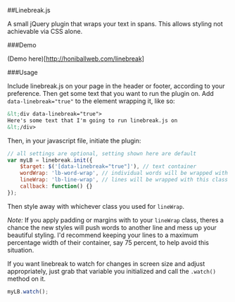 ##Linebreak.js

A small jQuery plugin that wraps your text in spans. This allows styling not achievable via CSS alone.

###Demo

(Demo here)[http://honiballweb.com/linebreak]

###Usage

Include linebreak.js on your page in the header or footer, according to your preference. Then get some text that you want to run the plugin on. Add `data-linebreak="true"` to the element wrapping it, like so:

```html
&lt;div data-linebreak="true">
Here's some text that I'm going to run linebreak.js on
&lt;/div>
```

Then, in your javascript file, initiate the plugin:

```javascript
// all settings are optional, setting shown here are default
var myLB = linebreak.init({
	$target: $('[data-linebreak="true"]'), // text container
	wordWrap: 'lb-word-wrap', // individual words will be wrapped with this class
	lineWrap: 'lb-line-wrap', // lines will be wrapped with this class
	callback: function() {}
});
```

Then style away with whichever class you used for `lineWrap`.

*Note:* If you apply padding or margins with to your `lineWrap` class, theres a chance the new styles will push words to another line and mess up your beautiful styling. I'd recommend keeping your lines to a maximum percentage width of their container, say 75 percent, to help avoid this situation.

If you want linebreak to watch for changes in screen size and adjust appropriately, just grab that variable you initialized and call the `.watch()` method on it.

```javascript
myLB.watch();
```